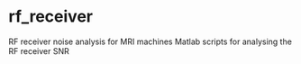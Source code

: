 # rf_receiver
RF receiver noise analysis for MRI machines
Matlab scripts for analysing the RF receiver SNR
